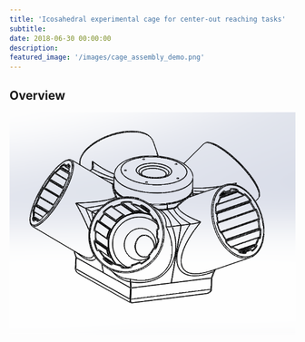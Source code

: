 ```yaml
---
title: 'Icosahedral experimental cage for center-out reaching tasks'
subtitle:
date: 2018-06-30 00:00:00
description:
featured_image: '/images/cage_assembly_demo.png'
---
```


## Overview
<img src="../images/joint_assembly.png">